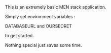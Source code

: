 This is an extremely basic MEN stack application. 

Simply set environment variables :

DATABASEURL
and 
OURSECRET

to get started. 

Nothing special just saves some time. 
